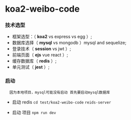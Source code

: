 # koa2-weibo-code

### 技术选型
  * 框架选型：（ **koa2** vs express vs egg ）; 
  * 数据库选择（ **mysql** vs mongodb ）mysql and sequelize; 
  * 登录技术（ **session** vs jwt ）; 
  * 前端页面（ **ejs** vue react ）; 
  * 缓存数据库（ **redis** ）; 
  * 单元测试（ **jest** ）; 

### 启动
  ```
    因为本地项目，mysql可能没有启动 首先要启动mysql数据库
  ```

  * 启动 redis
    `cd test/koa2-weibo-code`
    `reids-server`
  
  * 启动 项目
  `npm run dev`

